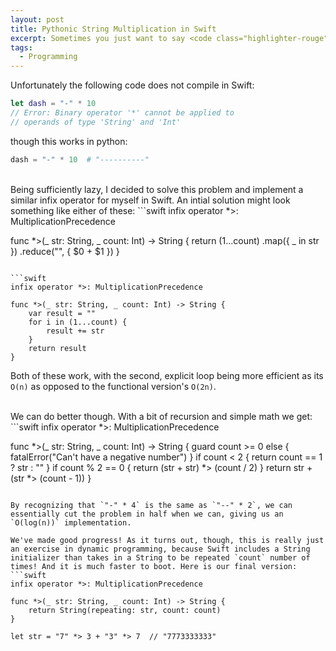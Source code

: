 ```yaml
---
layout: post
title: Pythonic String Multiplication in Swift
excerpt: Sometimes you just want to say <code class="highlighter-rouge">"-" * 100</code>, which is not allowed in Swift.
tags:
  - Programming
---
```


Unfortunately the following code does not compile in Swift:
<br>
```swift
let dash = "-" * 10  
// Error: Binary operator '*' cannot be applied to 
// operands of type 'String' and 'Int'
```

though this works in python:
```python
dash = "-" * 10  # "----------"
```
<br>
Being sufficiently lazy, I decided to solve this problem and implement a similar infix operator for myself in Swift. An intial solution might look something like either of these:
```swift
infix operator *>: MultiplicationPrecedence

func *>(_ str: String, _ count: Int) -> String {
    return (1...count)
        .map({ _ in str })
        .reduce("", { $0 + $1 })
}   
```

```swift
infix operator *>: MultiplicationPrecedence

func *>(_ str: String, _ count: Int) -> String {
    var result = ""
    for i in (1...count) {
        result += str
    }
    return result
}   
```
Both of these work, with the second, explicit loop being more efficient as its `O(n)` as opposed to the functional version's `O(2n)`.
  
<br>
We can do better though. With a bit of recursion and simple math we get:
```swift
infix operator *>: MultiplicationPrecedence

func *>(_ str: String, _ count: Int) -> String {
    guard count >= 0 else { fatalError("Can't have a negative number") }
    if count < 2 {
        return count == 1 ? str : ""
    }
    if count % 2 == 0 {
        return (str + str) *> (count / 2)
    }
    return str + (str *> (count - 1))
}
```

By recognizing that `"-" * 4` is the same as `"--" * 2`, we can essentially cut the problem in half when we can, giving us an `O(log(n))` implementation.
  
We've made good progress! As it turns out, though, this is really just an exercise in dynamic programming, because Swift includes a String initializer than takes in a String to be repeated `count` number of times! And it is much faster to boot. Here is our final version:
```swift
infix operator *>: MultiplicationPrecedence

func *>(_ str: String, _ count: Int) -> String {
    return String(repeating: str, count: count)
}

let str = "7" *> 3 + "3" *> 7  // "7773333333"
```